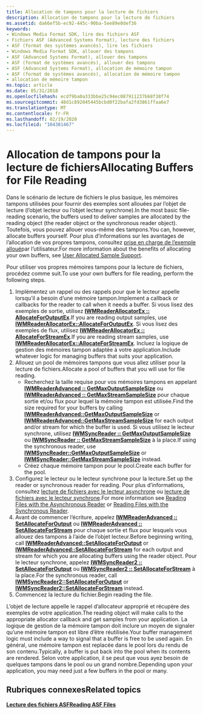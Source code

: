 ```yaml
---
title: Allocation de tampons pour la lecture de fichiers
description: Allocation de tampons pour la lecture de fichiers
ms.assetid: da66ef5b-ec92-445c-90ba-5ee89e0def36
keywords:
- Windows Media Format SDK, lire des fichiers ASF
- Fichiers ASF (Advanced Systems Format), lecture des fichiers
- ASF (format des systèmes avancés), lire les fichiers
- Windows Media Format SDK, allouer des tampons
- ASF (Advanced Systems Format), allouer des tampons
- ASF (format de systèmes avancés), allouer des tampons
- ASF (Advanced Systems Format), allocation de mémoire tampon
- ASF (format de systèmes avancés), allocation de mémoire tampon
- allocation de mémoire tampon
ms.topic: article
ms.date: 05/31/2018
ms.openlocfilehash: ecdf9ba0a333bbe25c94ec087911237b68f38f74
ms.sourcegitcommit: 48d1c892045445bcbd0f22bafa2fd3861ffaa6e7
ms.translationtype: MT
ms.contentlocale: fr-FR
ms.lasthandoff: 02/19/2020
ms.locfileid: "104381467"
---
```

# <a name="allocating-buffers-for-file-reading"></a><span data-ttu-id="90ea2-112">Allocation de tampons pour la lecture de fichiers</span><span class="sxs-lookup"><span data-stu-id="90ea2-112">Allocating Buffers for File Reading</span></span>

<span data-ttu-id="90ea2-113">Dans le scénario de lecture de fichiers le plus basique, les mémoires tampons utilisées pour fournir des exemples sont allouées par l’objet de lecture (l’objet lecteur ou l’objet lecteur synchrone).</span><span class="sxs-lookup"><span data-stu-id="90ea2-113">In the most basic file-reading scenario, the buffers used to deliver samples are allocated by the reading object (the reader object or the synchronous reader object).</span></span> <span data-ttu-id="90ea2-114">Toutefois, vous pouvez allouer vous-même des tampons.</span><span class="sxs-lookup"><span data-stu-id="90ea2-114">You can, however, allocate buffers yourself.</span></span> <span data-ttu-id="90ea2-115">Pour plus d’informations sur les avantages de l’allocation de vos propres tampons, consultez [prise en charge de l’exemple alloué](user-allocated-sample-support.md)par l’utilisateur.</span><span class="sxs-lookup"><span data-stu-id="90ea2-115">For more information about the benefits of allocating your own buffers, see [User Allocated Sample Support](user-allocated-sample-support.md).</span></span>

<span data-ttu-id="90ea2-116">Pour utiliser vos propres mémoires tampons pour la lecture de fichiers, procédez comme suit.</span><span class="sxs-lookup"><span data-stu-id="90ea2-116">To use your own buffers for file reading, perform the following steps.</span></span>

1.  <span data-ttu-id="90ea2-117">Implémentez un rappel ou des rappels pour que le lecteur appelle lorsqu’il a besoin d’une mémoire tampon.</span><span class="sxs-lookup"><span data-stu-id="90ea2-117">Implement a callback or callbacks for the reader to call when it needs a buffer.</span></span> <span data-ttu-id="90ea2-118">Si vous lisez des exemples de sortie, utilisez [**IWMReaderAllocatorEx :: AllocateForOutputEx**](/previous-versions/windows/desktop/api/Wmsdkidl/nf-wmsdkidl-iwmreaderallocatorex-allocateforoutputex).</span><span class="sxs-lookup"><span data-stu-id="90ea2-118">If you are reading output samples, use [**IWMReaderAllocatorEx::AllocateForOutputEx**](/previous-versions/windows/desktop/api/Wmsdkidl/nf-wmsdkidl-iwmreaderallocatorex-allocateforoutputex).</span></span> <span data-ttu-id="90ea2-119">Si vous lisez des exemples de flux, utilisez [**IWMReaderAllocatorEx :: AllocateForStreamEx**](/previous-versions/windows/desktop/api/Wmsdkidl/nf-wmsdkidl-iwmreaderallocatorex-allocateforstreamex).</span><span class="sxs-lookup"><span data-stu-id="90ea2-119">If you are reading stream samples, use [**IWMReaderAllocatorEx::AllocateForStreamEx**](/previous-versions/windows/desktop/api/Wmsdkidl/nf-wmsdkidl-iwmreaderallocatorex-allocateforstreamex).</span></span> <span data-ttu-id="90ea2-120">Incluez la logique de gestion des mémoires tampon adaptée à votre application.</span><span class="sxs-lookup"><span data-stu-id="90ea2-120">Include whatever logic for managing buffers that suits your application.</span></span>
2.  <span data-ttu-id="90ea2-121">Allouez un pool de mémoires tampons que vous allez utiliser pour la lecture de fichiers.</span><span class="sxs-lookup"><span data-stu-id="90ea2-121">Allocate a pool of buffers that you will use for file reading.</span></span>
    -   <span data-ttu-id="90ea2-122">Recherchez la taille requise pour vos mémoires tampons en appelant [**IWMReaderAdvanced :: GetMaxOutputSampleSize**](/previous-versions/windows/desktop/api/Wmsdkidl/nf-wmsdkidl-iwmreaderadvanced-getmaxoutputsamplesize) ou [**IWMReaderAdvanced :: GetMaxStreamSampleSize**](/previous-versions/windows/desktop/api/Wmsdkidl/nf-wmsdkidl-iwmreaderadvanced-getmaxstreamsamplesize) pour chaque sortie et/ou flux pour lequel la mémoire tampon est utilisée.</span><span class="sxs-lookup"><span data-stu-id="90ea2-122">Find the size required for your buffers by calling [**IWMReaderAdvanced::GetMaxOutputSampleSize**](/previous-versions/windows/desktop/api/Wmsdkidl/nf-wmsdkidl-iwmreaderadvanced-getmaxoutputsamplesize) or [**IWMReaderAdvanced::GetMaxStreamSampleSize**](/previous-versions/windows/desktop/api/Wmsdkidl/nf-wmsdkidl-iwmreaderadvanced-getmaxstreamsamplesize) for each output and/or stream for which the buffer is used.</span></span> <span data-ttu-id="90ea2-123">Si vous utilisez le lecteur synchrone, utilisez [**IWMSyncReader :: GetMaxOutputSampleSize**](/previous-versions/windows/desktop/api/Wmsdkidl/nf-wmsdkidl-iwmsyncreader-getmaxoutputsamplesize) ou [**IWMSyncReader :: GetMaxStreamSampleSize**](/previous-versions/windows/desktop/api/Wmsdkidl/nf-wmsdkidl-iwmsyncreader-getmaxstreamsamplesize) à la place.</span><span class="sxs-lookup"><span data-stu-id="90ea2-123">If using the synchronous reader, use [**IWMSyncReader::GetMaxOutputSampleSize**](/previous-versions/windows/desktop/api/Wmsdkidl/nf-wmsdkidl-iwmsyncreader-getmaxoutputsamplesize) or [**IWMSyncReader::GetMaxStreamSampleSize**](/previous-versions/windows/desktop/api/Wmsdkidl/nf-wmsdkidl-iwmsyncreader-getmaxstreamsamplesize) instead.</span></span>
    -   <span data-ttu-id="90ea2-124">Créez chaque mémoire tampon pour le pool.</span><span class="sxs-lookup"><span data-stu-id="90ea2-124">Create each buffer for the pool.</span></span>
3.  <span data-ttu-id="90ea2-125">Configurez le lecteur ou le lecteur synchrone pour la lecture.</span><span class="sxs-lookup"><span data-stu-id="90ea2-125">Set up the reader or synchronous reader for reading.</span></span> <span data-ttu-id="90ea2-126">Pour plus d’informations, consultez [lecture de fichiers avec le lecteur asynchrone](reading-files-with-the-asynchronous-reader.md) ou [lecture de fichiers avec le lecteur synchrone](reading-files-with-the-synchronous-reader.md).</span><span class="sxs-lookup"><span data-stu-id="90ea2-126">For more information see [Reading Files with the Asynchronous Reader](reading-files-with-the-asynchronous-reader.md) or [Reading Files with the Synchronous Reader](reading-files-with-the-synchronous-reader.md).</span></span>
4.  <span data-ttu-id="90ea2-127">Avant de commencer l’écriture, appelez [**IWMReaderAdvanced :: SetAllocateForOutput**](/previous-versions/windows/desktop/api/Wmsdkidl/nf-wmsdkidl-iwmreaderadvanced-setallocateforoutput) ou [**IWMReaderAdvanced :: SetAllocateForStream**](/previous-versions/windows/desktop/api/Wmsdkidl/nf-wmsdkidl-iwmreaderadvanced-setallocateforstream) pour chaque sortie et flux pour lesquels vous allouez des tampons à l’aide de l’objet lecteur.</span><span class="sxs-lookup"><span data-stu-id="90ea2-127">Before beginning writing, call [**IWMReaderAdvanced::SetAllocateForOutput**](/previous-versions/windows/desktop/api/Wmsdkidl/nf-wmsdkidl-iwmreaderadvanced-setallocateforoutput) or [**IWMReaderAdvanced::SetAllocateForStream**](/previous-versions/windows/desktop/api/Wmsdkidl/nf-wmsdkidl-iwmreaderadvanced-setallocateforstream) for each output and stream for which you are allocating buffers using the reader object.</span></span> <span data-ttu-id="90ea2-128">Pour le lecteur synchrone, appelez [**IWMSyncReader2 :: SetAllocateForOutput**](/previous-versions/windows/desktop/api/Wmsdkidl/nf-wmsdkidl-iwmsyncreader2-setallocateforoutput) ou [**IWMSyncReader2 :: SetAllocateForStream**](/previous-versions/windows/desktop/api/Wmsdkidl/nf-wmsdkidl-iwmsyncreader2-setallocateforstream) à la place.</span><span class="sxs-lookup"><span data-stu-id="90ea2-128">For the synchronous reader, call [**IWMSyncReader2::SetAllocateForOutput**](/previous-versions/windows/desktop/api/Wmsdkidl/nf-wmsdkidl-iwmsyncreader2-setallocateforoutput) or [**IWMSyncReader2::SetAllocateForStream**](/previous-versions/windows/desktop/api/Wmsdkidl/nf-wmsdkidl-iwmsyncreader2-setallocateforstream) instead.</span></span>
5.  <span data-ttu-id="90ea2-129">Commencez la lecture du fichier.</span><span class="sxs-lookup"><span data-stu-id="90ea2-129">Begin reading the file.</span></span>

<span data-ttu-id="90ea2-130">L’objet de lecture appelle le rappel d’allocateur approprié et récupère des exemples de votre application.</span><span class="sxs-lookup"><span data-stu-id="90ea2-130">The reading object will make calls to the appropriate allocator callback and get samples from your application.</span></span> <span data-ttu-id="90ea2-131">La logique de gestion de la mémoire tampon doit inclure un moyen de signaler qu’une mémoire tampon est libre d’être réutilisée.</span><span class="sxs-lookup"><span data-stu-id="90ea2-131">Your buffer management logic must include a way to signal that a buffer is free to be used again.</span></span> <span data-ttu-id="90ea2-132">En général, une mémoire tampon est replacée dans le pool lors du rendu de son contenu.</span><span class="sxs-lookup"><span data-stu-id="90ea2-132">Typically, a buffer is put back into the pool when its contents are rendered.</span></span> <span data-ttu-id="90ea2-133">Selon votre application, il se peut que vous ayez besoin de quelques tampons dans le pool ou un grand nombre.</span><span class="sxs-lookup"><span data-stu-id="90ea2-133">Depending upon your application, you may need just a few buffers in the pool or many.</span></span>

## <a name="related-topics"></a><span data-ttu-id="90ea2-134">Rubriques connexes</span><span class="sxs-lookup"><span data-stu-id="90ea2-134">Related topics</span></span>

<dl> <dt>

[<span data-ttu-id="90ea2-135">**Lecture des fichiers ASF**</span><span class="sxs-lookup"><span data-stu-id="90ea2-135">**Reading ASF Files**</span></span>](reading-asf-files.md)
</dt> </dl>

 

 




